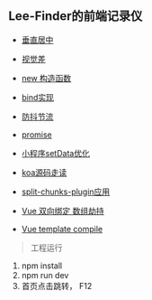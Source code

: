 ## Lee-Finder的前端记录仪
- [垂直居中](https://github.com/lidong9211/blogs/tree/master/src/html-css/css-center)

- [视觉差](https://github.com/lidong9211/blogs/tree/master/src/html-css/parallax-scroll)

- [new 构造函数](https://github.com/lidong9211/blogs/tree/master/src/js-think/new-function)

- [bind实现](https://github.com/lidong9211/blogs/tree/master/src/js-think/bind-call-apply)

- [防抖节流](https://github.com/lidong9211/blogs/tree/master/src/js-think/debounce-throttle)

- [promise](https://github.com/lidong9211/blogs/tree/master/src/js-think/promise)

- [小程序setData优化](https://github.com/lidong9211/blogs/tree/master/src/mini-app/setData-throttle)

- [koa源码走读](https://github.com/lidong9211/blogs/tree/master/src/node/koa)

- [split-chunks-plugin应用](https://github.com/lidong9211/blogs/tree/master/src/webpack/split-chunks)

- [Vue 双向绑定 数组劫持](https://github.com/lidong9211/blogs/tree/master/src/vue/mvvm)

- [Vue template compile](https://github.com/lidong9211/blogs/tree/master/src/vue/template-compile)

> 工程运行

1. npm install
2. npm run dev
3. 首页点击跳转， F12 
